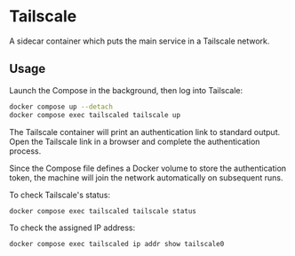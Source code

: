 # Tailscale

A sidecar container which puts the main service in a Tailscale network.

## Usage

Launch the Compose in the background, then log into Tailscale:

```sh
docker compose up --detach
docker compose exec tailscaled tailscale up
```

The Tailscale container will print an authentication link to standard output.
Open the Tailscale link in a browser and complete the authentication process.

Since the Compose file defines a Docker volume to store the authentication token, the machine will join the network automatically on subsequent runs.

To check Tailscale's status:

```sh
docker compose exec tailscaled tailscale status
```

To check the assigned IP address:

```sh
docker compose exec tailscaled ip addr show tailscale0
```
